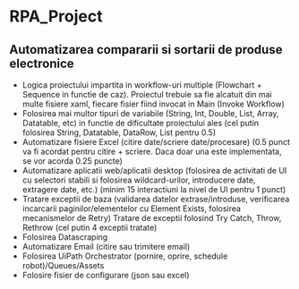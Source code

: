 # RPA_Project
## Automatizarea compararii si sortarii de produse electronice

- Logica proiectului impartita in workflow-uri multiple (Flowchart + Sequence in functie de caz). Proiectul trebuie sa fie alcatuit din mai multe fisiere xaml, fiecare fisier fiind invocat in Main (Invoke Workflow) 
- Folosirea mai multor tipuri de variabile (String, Int, Double, List, Array, Datatable, etc) in functie de dificultate proiectului ales (cel putin folosirea String, Datatable, DataRow, List pentru 0.5) 
- Automatizare fisiere Excel (citire date/scriere date/procesare) (0.5 punct va fi acordat pentru citire + scriere. Daca doar una este implementata, se vor acorda 0.25 puncte)
- Automatizare aplicatii web/aplicatii desktop (folosirea de activitati de UI cu selectori stabili si folosirea wildcard-urilor, introducere date, extragere date, etc.) (minim 15 interactiuni la nivel de UI pentru 1 punct)
- Tratare exceptii de baza (validarea datelor extrase/introduse, verificarea incarcarii paginilor/elementelor cu Element Exists, folosirea mecanismelor de Retry) Tratare de exceptii folosind Try Catch, Throw, Rethrow  (cel putin 4 exceptii tratate) 
- Folosirea Datascraping 
- Automatizare Email (citire sau trimitere email)  
- Folosirea UiPath Orchestrator (pornire, oprire, schedule robot)/Queues/Assets 
- Folosire fisier de configurare (json sau excel) 
      
